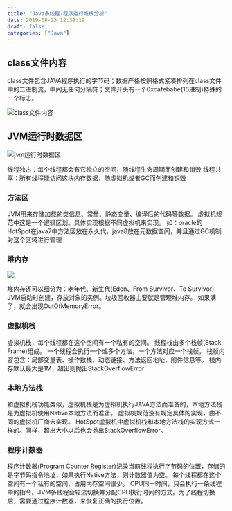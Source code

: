 ```yaml
---
title: "Java多线程-程序运行堆栈分析"
date: 2019-08-25 12:39:19
draft: false
categories: ["Java"]
---
```

 

## class文件内容

class文件包含JAVA程序执行的字节码；数据严格按照格式紧凑排列在class文件中的二进制流，中间无任何分隔符；文件开头有一个0xcafebabe(16进制)特殊的一个标志。

![class文件内容](https://ueyao.github.io/image-hosting/blog/2019/8/program-run-heap-01.png)

## JVM运行时数据区

![jvm运行时数据区](https://ueyao.github.io/image-hosting/blog/2019/8/program-run-heap-02.png)

线程独占：每个线程都会有它独立的空间，随线程生命周期而创建和销毁
线程共享：所有线程能访问这块内存数据，随虚拟机或者GC而创建和销毁

### 方法区

JVM用来存储加载的类信息、常量、静态变量、编译后的代码等数据。
虚拟机规范中这是一个逻辑区划。具体实现根据不同虚拟机来实现。
如：oracle的HotSpot在java7中方法区放在永久代，java8放在元数据空间，并且通过GC机制对这个区域进行管理

### 堆内存

![](https://ueyao.github.io/image-hosting/blog/2019/8/program-run-heap-03.png)

堆内存还可以细分为：老年代、新生代(Eden、From Survivor、To Survivor)
JVM启动时创建，存放对象的实例。垃圾回收器主要就是管理堆内存。
如果满了，就会出现OutOfMemoryError。

### 虚拟机栈

虚拟机栈，每个线程都在这个空间有一个私有的空间。
线程栈由多个栈帧(Stack Frame)组成。
一个线程会执行一个或多个方法，一个方法对应一个栈帧。
栈帧内容包含：局部变量表、操作数栈、动态链接、方法返回地址、附件信息等。
栈内存默认最大是1M，超出则抛出StackOverflowError

### 本地方法栈

和虚拟机栈功能类似，虚拟机栈是为虚拟机执行JAVA方法而准备的，本地方法栈是为虚拟机使用Native本地方法而准备。
虚拟机规范没有规定具体的实现，由不同的虚拟机厂商去实现。
HotSpot虚拟机中虚拟机栈和本地方法栈的实现方式一样的。同样，超出大小以后也会抛出StackOverflowError。

### 程序计数器

程序计数器(Program Counter Register)记录当前线程执行字节码的位置，存储的是字节码指令地址，如果执行Native方法，则计数器值为空。
每个线程都在这个空间有一个私有的空间，占用内存空间很少。
CPU同一时间，只会执行一条线程中的指令。JVM多线程会轮流切换并分配CPU执行时间的方式。为了线程切换后，需要通过程序计数器，来恢复正确的执行位置。
